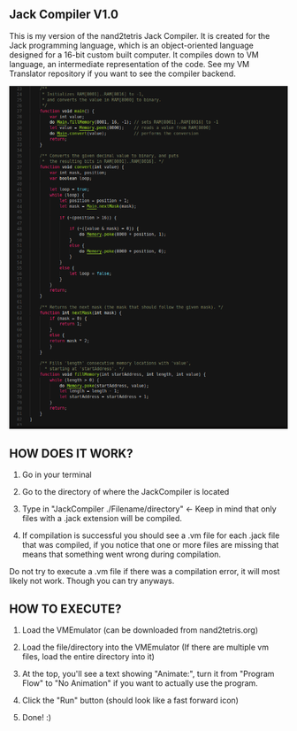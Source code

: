 Jack Compiler V1.0
------------------
This is my version of the nand2tetris Jack Compiler. It is created for the Jack programming language, which is an object-oriented language designed for a 16-bit custom built computer. 
It compiles down to VM language, an intermediate representation of the code. See my VM 
Translator repository if you want to see the compiler backend. 

![Screenshot](./screenshots/Screenshot_2022-07-25_08-49-37.png)


HOW DOES IT WORK?
-----------------

1) Go in your terminal

2) Go to the directory of where the JackCompiler is located

3) Type in "JackCompiler ./Filename/directory" <- Keep in mind that only files with a .jack extension will be compiled.

4) If compilation is successful you should see a .vm file for each .jack file that was compiled, if you notice that one
   or more files are missing that means that something went wrong during compilation.

Do not try to execute a .vm file if there was a compilation error, it will most likely not work. Though you can try anyways.

HOW TO EXECUTE?
---------------

1) Load the VMEmulator (can be downloaded from nand2tetris.org)

2) Load the file/directory into the VMEmulator (If there are multiple vm files, load the entire directory into it)

3) At the top, you'll see a text showing "Animate:", turn it from "Program Flow" to "No Animation" if you want to actually use the
   program.

4) Click the "Run" button (should look like a fast forward icon)

5) Done! :)


